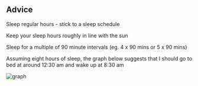 ## Advice

Sleep regular hours - stick to a sleep schedule

Keep your sleep hours roughly in line with the sun

Sleep for a multiple of 90 minute intervals (eg. 4 x 90 mins or 5 x 90 mins)

Assuming eight hours of sleep, the graph below suggests that I should go to bed at around 12:30 am and wake up at 8:30 am





![graph](https://cdn.vox-cdn.com/thumbor/U88sPgb65E6TfopIDgfuXYxHGbc=/0x0:1007x815/1200x0/filters:focal(0x0:1007x815):no_upscale()/cdn.vox-cdn.com/uploads/chorus_asset/file/10648205/chronotype_age.jpg)